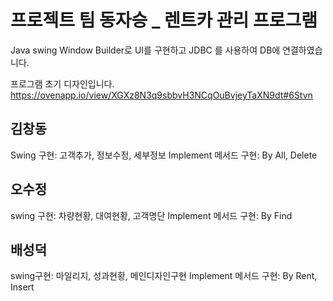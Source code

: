 # 프로젝트 팀 동자승 _ 렌트카 관리 프로그램 

Java swing Window Builder로 UI를 구현하고
JDBC 를 사용하여 DB에 연결하였습니다. 

프로그램 초기 디자인입니다.
https://ovenapp.io/view/XGXz8N3q9sbbvH3NCqOuBvjeyTaXN9dt#6Stvn

김창동  
-----------
Swing 구현: 고객추가, 정보수정, 세부정보
Implement 메서드 구현: By All, Delete <daoimpl>

오수정 
------------
swing 구현: 차량현황, 대여현황, 고객명단
Implement 메서드 구현: By Find <daoimpl>

배성덕
-----------
swing구현: 마일리지, 성과현황, 메인디자인구현
Implement 메서드 구현: By Rent, Insert <daoimpl>
